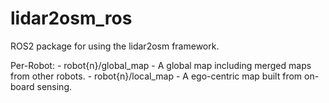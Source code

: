 # lidar2osm_ros

ROS2 package for using the lidar2osm framework.

Per-Robot:
    - robot{n}/global_map
        - A global map including merged maps from other robots.
    - robot{n}/local_map
        - A ego-centric map built from on-board sensing.